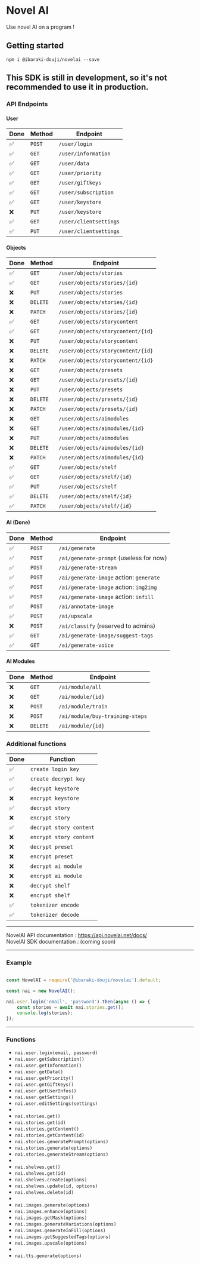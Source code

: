 # Novel AI
Use novel AI on a program !

## Getting started
`npm i @ibaraki-douji/novelai --save`

## This SDK is still in development, so it's not recommended to use it in production.

### API Endpoints
#### User
| Done | Method | Endpoint |
| --- | --- | --- |
| ✅ | `POST` | `/user/login` |
| ✅ | `GET` | `/user/information` |
| ✅ | `GET` | `/user/data` |
| ✅ | `GET` | `/user/priority` |
| ✅ | `GET` | `/user/giftkeys` |
| ✅ | `GET` | `/user/subscription` |
| ✅ | `GET` | `/user/keystore` |
| ❌ | `PUT` | `/user/keystore` |
| ✅ | `GET` | `/user/clientsettings` |
| ✅ | `PUT` | `/user/clientsettings` |

#### Objects
| Done | Method | Endpoint |
| --- | --- | --- |
| ✅ | `GET` | `/user/objects/stories` |
| ✅ | `GET` | `/user/objects/stories/{id}` |
| ❌ | `PUT` | `/user/objects/stories` |
| ❌ | `DELETE` | `/user/objects/stories/{id}` |
| ❌ | `PATCH` | `/user/objects/stories/{id}` |
| ✅ | `GET` | `/user/objects/storycontent` |
| ✅ | `GET` | `/user/objects/storycontent/{id}` |
| ❌ | `PUT` | `/user/objects/storycontent` |
| ❌ | `DELETE` | `/user/objects/storycontent/{id}` |
| ❌ | `PATCH` | `/user/objects/storycontent/{id}` |
| ❌ | `GET` | `/user/objects/presets` |
| ❌ | `GET` | `/user/objects/presets/{id}` |
| ❌ | `PUT` | `/user/objects/presets` |
| ❌ | `DELETE` | `/user/objects/presets/{id}` |
| ❌ | `PATCH` | `/user/objects/presets/{id}` |
| ❌ | `GET` | `/user/objects/aimodules` |
| ❌ | `GET` | `/user/objects/aimodules/{id}` |
| ❌ | `PUT` | `/user/objects/aimodules` |
| ❌ | `DELETE` | `/user/objects/aimodules/{id}` |
| ❌ | `PATCH` | `/user/objects/aimodules/{id}` |
| ✅ | `GET` | `/user/objects/shelf` |
| ✅ | `GET` | `/user/objects/shelf/{id}` |
| ✅ | `PUT` | `/user/objects/shelf` |
| ✅ | `DELETE` | `/user/objects/shelf/{id}` |
| ✅ | `PATCH` | `/user/objects/shelf/{id}` |

#### AI (Done)
| Done | Method | Endpoint |
| --- | --- | --- |
| ✅ | `POST` | `/ai/generate` |
| ✅ | `POST` | `/ai/generate-prompt` (useless for now) |
| ✅ | `POST` | `/ai/generate-stream` |
| ✅ | `POST` | `/ai/generate-image` action: `generate` |
| ✅ | `POST` | `/ai/generate-image` action: `img2img` |
| ✅ | `POST` | `/ai/generate-image` action: `infill` |
| ✅ | `POST` | `/ai/annotate-image` |
| ✅ | `POST` | `/ai/upscale` |
| ❌ | `POST` | `/ai/classify` (reserved to admins) |
| ✅ | `GET` | `/ai/generate-image/suggest-tags` |
| ✅ | `GET` | `/ai/generate-voice` |

#### AI Modules
| Done | Method | Endpoint |
| --- | --- | --- |
| ❌ | `GET` | `/ai/module/all` |
| ❌ | `GET` | `/ai/module/{id}` |
| ❌ | `POST` | `/ai/module/train` |
| ❌ | `POST` | `/ai/module/buy-training-steps` |
| ❌ | `DELETE` | `/ai/module/{id}` |

### Additional functions
| Done | Function |
| --- | --- |
| ✅ | `create login key` |
| ✅ | `create decrypt key` |
| ✅ | `decrypt keystore` |
| ❌ | `encrypt keystore` |
| ✅ | `decrypt story` |
| ❌ | `encrypt story` |
| ✅ | `decrypt story content` |
| ❌ | `encrypt story content` |
| ❌ | `decrypt preset` |
| ❌ | `encrypt preset` |
| ❌ | `decrypt ai module` |
| ❌ | `encrypt ai module` |
| ❌ | `decrypt shelf` |
| ❌ | `encrypt shelf` |
| ✅ | `tokenizer encode` |
| ✅ | `tokenizer decode` |
-------------------

NovelAI API documentation : https://api.novelai.net/docs/   
NovelAI SDK documentation : (coming soon)

-------------------

### Example
```js

const NovelAI = require('@ibaraki-douji/novelai').default;

const nai = new NovelAI();

nai.user.login('email', 'password').then(async () => {
    const stories = await nai.stories.get();
    console.log(stories);
});

```

-------------------

### Functions
- `nai.user.login(email, password)`
- `nai.user.getSubscription()`
- `nai.user.getInformation()`
- `nai.user.getData()`
- `nai.user.getPriority()`
- `nai.user.getGiftKeys()`
- `nai.user.getUserInfos()`
- `nai.user.getSettings()`
- `nai.user.editSettings(settings)`
-
- `nai.stories.get()`
- `nai.stories.get(id)`
- `nai.stories.getContent()`
- `nai.stories.getContent(id)`
- `nai.stories.generatePrompt(options)`
- `nai.stories.generate(options)`
- `nai.stories.generateStream(options)`
-
- `nai.shelves.get()`
- `nai.shelves.get(id)`
- `nai.shelves.create(options)`
- `nai.shelves.update(id, options)`
- `nai.shelves.delete(id)`
-
- `nai.images.generate(options)`
- `nai.images.enhance(options)`
- `nai.images.getMask(options)`
- `nai.images.generateVariations(options)`
- `nai.images.generateInFill(options)`
- `nai.images.getSuggestedTags(options)`
- `nai.images.upscale(options)`
-
- `nai.tts.generate(options)`
